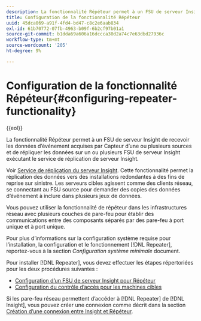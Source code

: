 ```yaml
---
description: La fonctionnalité Répéteur permet à un FSU de serveur Insight de recevoir les données d’événement acquises par Capteur d’une ou plusieurs sources et de répliquer les données sur un ou plusieurs FSU de serveur Insight exécutant le service de réplication de serveur Insight.
title: Configuration de la fonctionnalité Répéteur
uuid: 45dca069-a91f-4fd4-bd47-c8c2e6aab834
exl-id: 61b70772-07fb-4963-b09f-6b2cf97b01a1
source-git-commit: b1dda69a606a16dccca30d2a74c7e63dbd27936c
workflow-type: tm+mt
source-wordcount: '205'
ht-degree: 9%

---
```


# Configuration de la fonctionnalité Répéteur{#configuring-repeater-functionality}

{{eol}}

La fonctionnalité Répéteur permet à un FSU de serveur Insight de recevoir les données d’événement acquises par Capteur d’une ou plusieurs sources et de répliquer les données sur un ou plusieurs FSU de serveur Insight exécutant le service de réplication de serveur Insight.

Voir [Service de réplication du serveur Insight](../../../../home/c-inst-svr/c-ins-svr-rep-svc/c-ins-svr-rep-svc.md#concept-926e654e80d943a0b6ac44a82a510d92). Cette fonctionnalité permet la réplication des données vers des installations redondantes à des fins de reprise sur sinistre. Les serveurs cibles agissent comme des clients réseau, se connectant au FSU source pour demander des copies des données d’événement à inclure dans plusieurs jeux de données.

Vous pouvez utiliser la fonctionnalité de répéteur dans les infrastructures réseau avec plusieurs couches de pare-feu pour établir des communications entre des composants séparés par des pare-feu à port unique et à port unique.

Pour plus d’informations sur la configuration système requise pour l’installation, la configuration et le fonctionnement [!DNL Repeater], reportez-vous à la section *Configuration système minimale* document.

Pour installer [!DNL Repeater], vous devez effectuer les étapes répertoriées pour les deux procédures suivantes :

* [Configuration d’un FSU de serveur Insight pour Répéteur](../../../../home/c-inst-svr/c-rptr-fntly/c-cnfg-rptr-fntly/t-cfg-fsu-rptr.md#task-1ad7fa5777b845f4bd398f97226e56b2)
* [Configuration du contrôle d’accès pour les machines cibles](../../../../home/c-inst-svr/c-rptr-fntly/c-cnfg-rptr-fntly/t-cfg-acc-ctrll-tgt-mach.md#task-0e49953728444839bc0a26234501a4c5)

Si les pare-feu réseau permettent d’accéder à [!DNL Repeater] de [!DNL Insight], vous pouvez créer une connexion comme décrit dans la section [Création d’une connexion entre Insight et Répéteur](../../../../home/c-inst-svr/c-rptr-fntly/c-cnfg-rptr-fntly/t-crt-conn-ins-rptr.md#task-785bfe5f0e31484683e4345038add118).
